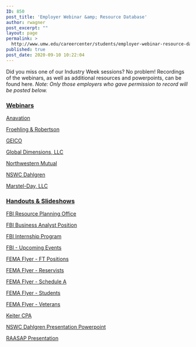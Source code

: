 ```yaml
---
ID: 850
post_title: 'Employer Webinar &amp; Resource Database'
author: rwagner
post_excerpt: ""
layout: page
permalink: >
  http://www.umw.edu/careercenter/students/employer-webinar-resource-database/
published: true
post_date: 2020-09-10 10:22:04
---
```

Did you miss one of our Industry Week sessions? No problem! Recordings of the webinars, as well as additional resources and powerpoints, can be found here. <em>Note: Only those employers who gave permission to record will be posted below.</em>
<h3><span style="text-decoration: underline"><strong>Webinars</strong></span></h3>
<a href="https://www.youtube.com/watch?v=PEvViOaKNV4&amp;list=PL1r73lszxAJocT3b0oJolgbduXmwK5wNF&amp;index=5">Anavation</a>

<a href="https://www.youtube.com/watch?v=ApaQ64yfhgM&amp;list=PL1r73lszxAJocT3b0oJolgbduXmwK5wNF&amp;index=4&amp;t=21s">Froehling &amp; Robertson</a>

<a href="https://www.youtube.com/watch?v=o3-bJiUJ4Rw">GEICO</a>

<a href="https://www.youtube.com/watch?v=KERkC_QEiQ4&amp;list=PL1r73lszxAJocT3b0oJolgbduXmwK5wNF">Global Dimensions, LLC </a>

<a href="https://www.youtube.com/watch?v=TfQoddnpC8k&amp;list=PL1r73lszxAJocT3b0oJolgbduXmwK5wNF&amp;index=2">Northwestern Mutual </a>

<a href="https://www.youtube.com/watch?v=XCp68DdZLwA&amp;t=8s">NSWC Dahlgren</a>

<a href="https://www.youtube.com/watch?v=ZJ8iIv5q9JA&amp;t=5s">Marstel-Day, LLC</a>
<h3><span style="text-decoration: underline"><strong>Handouts &amp; Slideshows
</strong></span></h3>
<a href="http://www.umw.edu/careercenter/wp-content/uploads/sites/41/2020/09/RPO_One_Pager_New_Version.pdf">FBI Resource Planning Office</a>

<a href="http://www.umw.edu/careercenter/wp-content/uploads/sites/41/2020/09/CHI_Application_Instructions_FY21.pdf">FBI Business Analyst Position </a>

<a href="http://www.umw.edu/careercenter/wp-content/uploads/sites/41/2020/09/Intern_Application_Instructions_FY21.pdf">FBI Internship Program </a>

<a href="http://www.umw.edu/careercenter/wp-content/uploads/sites/41/2020/09/RPO_General_Info_Session_Flyer.pdf">FBI - Upcoming Events </a>

<a href="http://www.umw.edu/careercenter/wp-content/uploads/sites/41/2020/10/FEMA-Flyer-FT-Positions.pdf">FEMA Flyer - FT Positions</a>

<a href="http://www.umw.edu/careercenter/wp-content/uploads/sites/41/2020/10/FEMA-Flyer-Reservists.pdf">FEMA Flyer - Reservists</a>

<a href="http://www.umw.edu/careercenter/wp-content/uploads/sites/41/2020/10/FEMA-Flyer-Schedule-A.pdf">FEMA Flyer - Schedule A</a>

<a href="http://www.umw.edu/careercenter/wp-content/uploads/sites/41/2020/10/FEMA-Flyer-Students.pdf">FEMA Flyer - Students</a>

<a href="http://www.umw.edu/careercenter/wp-content/uploads/sites/41/2020/10/FEMA-Flyer-Veterans.pdf">FEMA Flyer - Veterans</a>

<a href="http://www.umw.edu/careercenter/wp-content/uploads/sites/41/2020/09/Virtual-Career-Fairs_Summer-2020.pdf">Keiter CPA</a>

<a href="http://www.umw.edu/careercenter/wp-content/uploads/sites/41/2020/10/UMW-Dahlgren.pptx">NSWC Dahlgren Presentation Powerpoint</a>

<a href="http://www.umw.edu/careercenter/wp-content/uploads/sites/41/2020/10/RAASAP-UMW-Presentation.pdf">RAASAP Presentation</a>